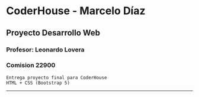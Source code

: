 # CoderHouse - Marcelo Díaz

## Proyecto Desarrollo Web

### Profesor: Leonardo Lovera
### Comision 22900
```
Entrega proyecto final para CoderHouse
HTML + CSS (Bootstrap 5)
```
---
